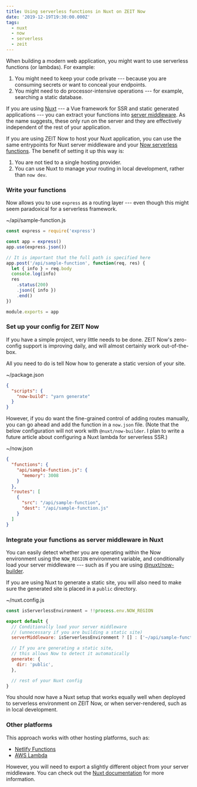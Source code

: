 ```yaml
---
title: Using serverless functions in Nuxt on ZEIT Now
date: '2019-12-19T19:30:00.000Z'
tags:
  - nuxt
  - now
  - serverless
  - zeit
---
```


When building a modern web application, you might want to use serverless functions (or lambdas). For example:

1. You might need to keep your code private --- because you are consuming secrets or want to conceal your endpoints.
2. You might need to do processor-intensive operations --- for example, searching a static database.

If you are using [Nuxt](https://nuxtjs.org/) --- a Vue framework for SSR and static generated applications --- you can extract your functions into [server middleware](https://nuxtjs.org/api/configuration-servermiddleware/). As the name suggests, these only run on the server and they are effectively independent of the rest of your application.

If you are using ZEIT Now to host your Nuxt application, you can use the same entrypoints for Nuxt server middleware and your [Now serverless functions](https://zeit.co/docs/v2/serverless-functions/introduction/). The benefit of setting it up this way is:

1. You are not tied to a single hosting provider.
2. You can use Nuxt to manage your routing in local development, rather than `now dev`.

### Write your functions

Now allows you to use `express` as a routing layer --- even though this might seem paradoxical for a serverless framework.

<div>~/api/sample-function.js</div>

```js
const express = require('express')

const app = express()
app.use(express.json())

// It is important that the full path is specified here
app.post('/api/sample-function', function(req, res) {
  let { info } = req.body
  console.log(info)
  res
    .status(200)
    .json({ info })
    .end()
})

module.exports = app
```

### Set up your config for ZEIT Now

If you have a simple project, very little needs to be done. ZEIT Now's zero-config support is improving daily, and will almost certainly work out-of-the-box.

All you need to do is tell Now how to generate a static version of your site.

<div>~/package.json</div>

```json
{
  "scripts": {
    "now-build": "yarn generate"
  }
}
```

However, if you do want the fine-grained control of adding routes manually, you can go ahead and add the function in a `now.json` file. (Note that the below configuration will not work with `@nuxt/now-builder`. I plan to write a future article about configuring a Nuxt lambda for serverless SSR.)

<div>~/now.json</div>

```json
{
  "functions": {
    "api/sample-function.js": {
      "memory": 3008
    }
  },
  "routes": [
    {
      "src": "/api/sample-function",
      "dest": "/api/sample-function.js"
    }
  ]
}
```

### Integrate your functions as server middleware in Nuxt

You can easily detect whether you are operating within the Now environment using the `NOW_REGION` environment variable, and conditionally load your server middleware --- such as if you are using [@nuxt/now-builder](https://github.com/nuxt/now-builder).

If you are using Nuxt to generate a static site, you will also need to make sure the generated site is placed in a `public` directory.

<div>~/nuxt.config.js</div>

```js
const isServerlessEnvironment = !!process.env.NOW_REGION

export default {
  // Conditionally load your server middleware
  // (unnecessary if you are building a static site)
  serverMiddleware: isServerlessEnvironment ? [] : ['~/api/sample-function.js'],

  // If you are generating a static site,
  // this allows Now to detect it automatically
  generate: {
    dir: 'public',
  },

  // rest of your Nuxt config
}
```

You should now have a Nuxt setup that works equally well when deployed to serverless environment on ZEIT Now, or when server-rendered, such as in local development.

### Other platforms

This approach works with other hosting platforms, such as:

- [Netlify Functions](https://www.netlify.com/products/functions/)
- [AWS Lambda](https://aws.amazon.com/lambda/)

However, you will need to export a slightly different object from your server middleware. You can check out the [Nuxt documentation](https://nuxtjs.org/api/configuration-servermiddleware/) for more information.
